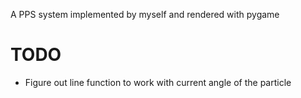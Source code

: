 A PPS system implemented by myself and rendered with pygame
# TODO
- Figure out line function to work with current angle of the particle